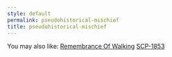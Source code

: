 ```yaml
---
style: default
permalink: pseudohistorical-mischief
title: pseudohistorical-mischief
---
```

You may also like:
[Remembrance Of Walking](http://scp-wiki.net/remembrance-of-walking)
[SCP-1853](http://scp-wiki.net/scp-1853)